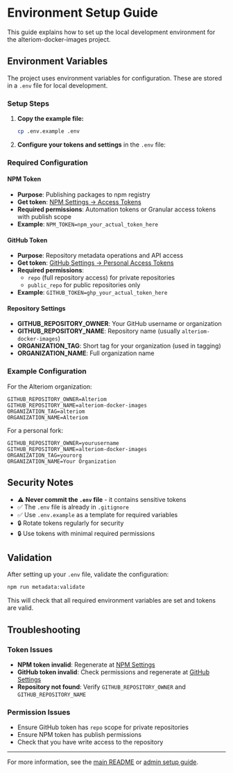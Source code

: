 # Environment Setup Guide

This guide explains how to set up the local development environment for the alteriom-docker-images project.

## Environment Variables

The project uses environment variables for configuration. These are stored in a `.env` file for local development.

### Setup Steps

1. **Copy the example file:**
   ```bash
   cp .env.example .env
   ```

2. **Configure your tokens and settings** in the `.env` file:

### Required Configuration

#### NPM Token
- **Purpose**: Publishing packages to npm registry
- **Get token**: [NPM Settings → Access Tokens](https://www.npmjs.com/settings/tokens)
- **Required permissions**: Automation tokens or Granular access tokens with publish scope
- **Example**: `NPM_TOKEN=npm_your_actual_token_here`

#### GitHub Token
- **Purpose**: Repository metadata operations and API access
- **Get token**: [GitHub Settings → Personal Access Tokens](https://github.com/settings/tokens)
- **Required permissions**: 
  - `repo` (full repository access) for private repositories
  - `public_repo` for public repositories only
- **Example**: `GITHUB_TOKEN=ghp_your_actual_token_here`

#### Repository Settings
- **GITHUB_REPOSITORY_OWNER**: Your GitHub username or organization
- **GITHUB_REPOSITORY_NAME**: Repository name (usually `alteriom-docker-images`)
- **ORGANIZATION_TAG**: Short tag for your organization (used in tagging)
- **ORGANIZATION_NAME**: Full organization name

### Example Configuration

For the Alteriom organization:
```properties
GITHUB_REPOSITORY_OWNER=Alteriom
GITHUB_REPOSITORY_NAME=alteriom-docker-images
ORGANIZATION_TAG=alteriom
ORGANIZATION_NAME=Alteriom
```

For a personal fork:
```properties
GITHUB_REPOSITORY_OWNER=yourusername
GITHUB_REPOSITORY_NAME=alteriom-docker-images
ORGANIZATION_TAG=yourorg
ORGANIZATION_NAME=Your Organization
```

## Security Notes

- ⚠️ **Never commit the `.env` file** - it contains sensitive tokens
- ✅ The `.env` file is already in `.gitignore`
- ✅ Use `.env.example` as a template for required variables
- 🔒 Rotate tokens regularly for security
- 🔒 Use tokens with minimal required permissions

## Validation

After setting up your `.env` file, validate the configuration:

```bash
npm run metadata:validate
```

This will check that all required environment variables are set and tokens are valid.

## Troubleshooting

### Token Issues
- **NPM token invalid**: Regenerate at [NPM Settings](https://www.npmjs.com/settings/tokens)
- **GitHub token invalid**: Check permissions and regenerate at [GitHub Settings](https://github.com/settings/tokens)
- **Repository not found**: Verify `GITHUB_REPOSITORY_OWNER` and `GITHUB_REPOSITORY_NAME`

### Permission Issues
- Ensure GitHub token has `repo` scope for private repositories
- Ensure NPM token has publish permissions
- Check that you have write access to the repository

---

For more information, see the [main README](../README.md) or [admin setup guide](admin/ADMIN_SETUP.md).
